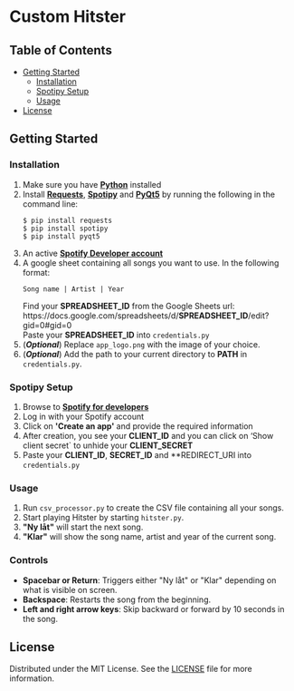 # Custom Hitster

## Table of Contents
- [Getting Started](#getting-started)
    - [Installation](#installation)
    - [Spotipy Setup](#spotipy-setup)
    - [Usage](#usage)
- [License](#license)

## Getting Started
### Installation
1. Make sure you have **[Python](https://www.python.org/downloads/)** installed
2. Install **[Requests](https://pypi.org/project/requests/)**, **[Spotipy](https://spotipy.readthedocs.io/en/2.24.0/)** and **[PyQt5](https://pypi.org/project/PyQt5/)** by running the following in the command line:
    ```
    $ pip install requests
    $ pip install spotipy
    $ pip install pyqt5
    ```
3. An active **[Spotify Developer account](https://developer.spotify.com/)**
4. A google sheet containing all songs you want to use. In the following format:
    ```
    Song name | Artist | Year
    ```
    Find your **SPREADSHEET_ID** from the Google Sheets url:<br>
    h<span>ttps://docs.goo</span>gle.com/spreadsheets/d/**SPREADSHEET_ID**/edit?gid=0#gid=0 <br>
    Paste your **SPREADSHEET_ID** into `credentials.py`
5. (***Optional***) Replace ```app_logo.png``` with the image of your choice.
6. (***Optional***) Add the path to your current directory to **PATH** in ```credentials.py```.

### Spotipy Setup
1. Browse to **[Spotify for developers](https://developer.spotify.com/dashboard/applications)**
2. Log in with your Spotify account
3. Click on **'Create an app'** and provide the required information
4. After creation, you see your **CLIENT_ID** and you can click on ‘Show client secret` to unhide your **CLIENT_SECRET**
5. Paste your **CLIENT_ID**, **SECRET_ID** and **REDIRECT_URI into `credentials.py`

### Usage
1. Run ```csv_processor.py``` to create the CSV file containing all your songs.
2. Start playing Hitster by starting ```hitster.py```.
3. **"Ny låt"** will start the next song.
4. **"Klar"** will show the song name, artist and year of the current song.

### Controls
- **Spacebar or Return**: Triggers either "Ny låt" or "Klar" depending on what is visible on screen.
- **Backspace**: Restarts the song from the beginning.
- **Left and right arrow keys**: Skip backward or forward by 10 seconds in the song.

## License
Distributed under the MIT License. See the [LICENSE](LICENSE) file for more information.
